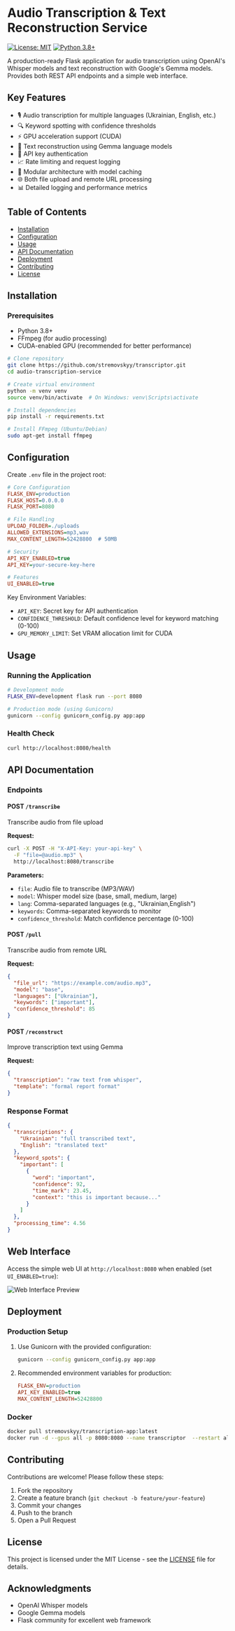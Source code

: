 # Audio Transcription & Text Reconstruction Service

[![License: MIT](https://img.shields.io/badge/License-MIT-yellow.svg)](https://opensource.org/licenses/MIT)
[![Python 3.8+](https://img.shields.io/badge/Python-3.8%2B-blue.svg)](https://www.python.org/downloads/)

A production-ready Flask application for audio transcription using OpenAI's Whisper models and text reconstruction with Google's Gemma models. Provides both REST API endpoints and a simple web interface.

## Key Features

- 🎙️ Audio transcription for multiple languages (Ukrainian, English, etc.)
- 🔍 Keyword spotting with confidence thresholds
- ⚡ GPU acceleration support (CUDA)
- 📝 Text reconstruction using Gemma language models
- 🔐 API key authentication
- 📈 Rate limiting and request logging
- 🧩 Modular architecture with model caching
- 🌐 Both file upload and remote URL processing
- 📊 Detailed logging and performance metrics

## Table of Contents

- [Installation](#installation)
- [Configuration](#configuration)
- [Usage](#usage)
- [API Documentation](#api-documentation)
- [Deployment](#deployment)
- [Contributing](#contributing)
- [License](#license)

## Installation

### Prerequisites

- Python 3.8+
- FFmpeg (for audio processing)
- CUDA-enabled GPU (recommended for better performance)

```bash
# Clone repository
git clone https://github.com/stremovskyy/transcriptor.git
cd audio-transcription-service

# Create virtual environment
python -m venv venv
source venv/bin/activate  # On Windows: venv\Scripts\activate

# Install dependencies
pip install -r requirements.txt

# Install FFmpeg (Ubuntu/Debian)
sudo apt-get install ffmpeg
```

## Configuration

Create `.env` file in the project root:

```ini
# Core Configuration
FLASK_ENV=production
FLASK_HOST=0.0.0.0
FLASK_PORT=8080

# File Handling
UPLOAD_FOLDER=./uploads
ALLOWED_EXTENSIONS=mp3,wav
MAX_CONTENT_LENGTH=52428800  # 50MB

# Security
API_KEY_ENABLED=true
API_KEY=your-secure-key-here

# Features
UI_ENABLED=true
```

Key Environment Variables:
- `API_KEY`: Secret key for API authentication
- `CONFIDENCE_THRESHOLD`: Default confidence level for keyword matching (0-100)
- `GPU_MEMORY_LIMIT`: Set VRAM allocation limit for CUDA

## Usage

### Running the Application

```bash
# Development mode
FLASK_ENV=development flask run --port 8080

# Production mode (using Gunicorn)
gunicorn --config gunicorn_config.py app:app
```

### Health Check
```bash
curl http://localhost:8080/health
```

## API Documentation

### Endpoints

#### POST `/transcribe`
Transcribe audio from file upload

**Request:**
```bash
curl -X POST -H "X-API-Key: your-api-key" \
  -F "file=@audio.mp3" \
  http://localhost:8080/transcribe
```

**Parameters:**
- `file`: Audio file to transcribe (MP3/WAV)
- `model`: Whisper model size (base, small, medium, large)
- `lang`: Comma-separated languages (e.g., "Ukrainian,English")
- `keywords`: Comma-separated keywords to monitor
- `confidence_threshold`: Match confidence percentage (0-100)

#### POST `/pull`
Transcribe audio from remote URL

**Request:**
```json
{
  "file_url": "https://example.com/audio.mp3",
  "model": "base",
  "languages": ["Ukrainian"],
  "keywords": ["important"],
  "confidence_threshold": 85
}
```

#### POST `/reconstruct`
Improve transcription text using Gemma

**Request:**
```json
{
  "transcription": "raw text from whisper",
  "template": "formal report format"
}
```

### Response Format
```json
{
  "transcriptions": {
    "Ukrainian": "full transcribed text",
    "English": "translated text"
  },
  "keyword_spots": {
    "important": [
      {
        "word": "important",
        "confidence": 92,
        "time_mark": 23.45,
        "context": "this is important because..."
      }
    ]
  },
  "processing_time": 4.56
}
```

## Web Interface

Access the simple web UI at `http://localhost:8080` when enabled (set `UI_ENABLED=true`):

![Web Interface Preview](./screenshots/ui-preview.png)

## Deployment

### Production Setup
1. Use Gunicorn with the provided configuration:
   ```bash
   gunicorn --config gunicorn_config.py app:app
   ```

2. Recommended environment variables for production:
   ```ini
   FLASK_ENV=production
   API_KEY_ENABLED=true
   MAX_CONTENT_LENGTH=52428800
   ```

### Docker
```sh
docker pull stremovskyy/transcription-app:latest
docker run -d --gpus all -p 8080:8080 --name transcriptor  --restart always stremovskyy/transcription-app
```

## Contributing

Contributions are welcome! Please follow these steps:
1. Fork the repository
2. Create a feature branch (`git checkout -b feature/your-feature`)
3. Commit your changes
4. Push to the branch
5. Open a Pull Request

## License

This project is licensed under the MIT License - see the [LICENSE](LICENSE) file for details.

## Acknowledgments

- OpenAI Whisper models
- Google Gemma models
- Flask community for excellent web framework
